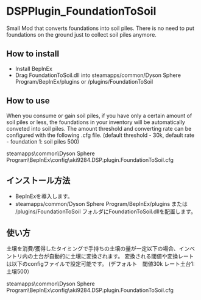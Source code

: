 # DSPPlugin_FoundationToSoil

Small Mod that converts foundations into soil piles. There is no need to put foundations on the ground just to collect soil piles anymore.

## How to install

- Install BepInEx
- Drag FoundationToSoil.dll into steamapps/common/Dyson Sphere Program/BepInEx/plugins or /plugins/FoundationToSoil

## How to use

When you consume or gain soil piles, if you have only a certain amount of soil piles or less, the foundations in your inventory will be automatically conveted into soil piles.
The amount threshold and converting rate can be configured with the following .cfg file. 
(default threshold - 30k,  default rate - foundation 1: soil piles 500)

steamapps\common\Dyson Sphere Program\BepInEx\config\aki9284.DSP.plugin.FoundationToSoil.cfg


## インストール方法

- BepInExを導入します。
- steamapps/common/Dyson Sphere Program/BepInEx/plugins または /plugins/FoundationToSoil フォルダにFoundationToSoil.dllを配置します。

## 使い方

土壌を消費/獲得したタイミングで手持ちの土壌の量が一定以下の場合、インベントリ内の土台が自動的に土壌に変換されます。
変換される閾値や変換レートは以下のconfigファイルで設定可能です。
(デフォルト　閾値30k レート土台1:土壌500）

steamapps\common\Dyson Sphere Program\BepInEx\config\aki9284.DSP.plugin.FoundationToSoil.cfg
